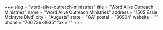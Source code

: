 +++
slug = "word-alive-outreach-ministries"
title = "Word Alive Outreach Ministries"
name = "Word Alive Outreach Ministries"
address = "1505 Essie McIntyre Blvd"
city = "Augusta"
state = "GA"
postal = "30904"
website = ""
phone = "706 736-3635"
fax = ""
+++
